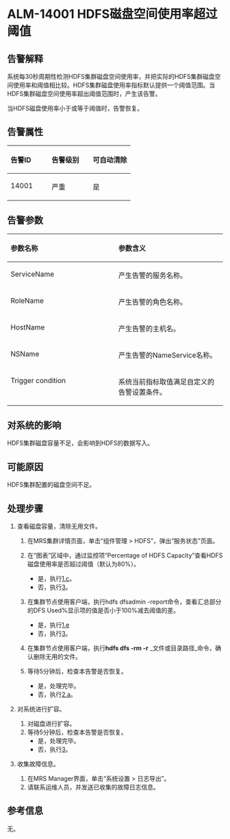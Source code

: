 # ALM-14001 HDFS磁盘空间使用率超过阈值<a name="alm_14001"></a>

## 告警解释<a name="zh-cn_topic_0191813969_section6883221"></a>

系统每30秒周期性检测HDFS集群磁盘空间使用率，并把实际的HDFS集群磁盘空间使用率和阈值相比较。HDFS集群磁盘使用率指标默认提供一个阈值范围。当HDFS集群磁盘空间使用率超出阈值范围时，产生该告警。

当HDFS磁盘使用率小于或等于阈值时，告警恢复。

## 告警属性<a name="zh-cn_topic_0191813969_section61948991"></a>

<a name="zh-cn_topic_0191813969_table48889850"></a>
<table><thead align="left"><tr id="zh-cn_topic_0191813969_row1927776"><th class="cellrowborder" valign="top" width="33.33333333333333%" id="mcps1.1.4.1.1"><p id="zh-cn_topic_0191813969_p21932166"><a name="zh-cn_topic_0191813969_p21932166"></a><a name="zh-cn_topic_0191813969_p21932166"></a>告警ID</p>
</th>
<th class="cellrowborder" valign="top" width="33.33333333333333%" id="mcps1.1.4.1.2"><p id="zh-cn_topic_0191813969_p31674992"><a name="zh-cn_topic_0191813969_p31674992"></a><a name="zh-cn_topic_0191813969_p31674992"></a>告警级别</p>
</th>
<th class="cellrowborder" valign="top" width="33.33333333333333%" id="mcps1.1.4.1.3"><p id="zh-cn_topic_0191813969_p15537542"><a name="zh-cn_topic_0191813969_p15537542"></a><a name="zh-cn_topic_0191813969_p15537542"></a>可自动清除</p>
</th>
</tr>
</thead>
<tbody><tr id="zh-cn_topic_0191813969_row50581426"><td class="cellrowborder" valign="top" width="33.33333333333333%" headers="mcps1.1.4.1.1 "><p id="zh-cn_topic_0191813969_p3454809"><a name="zh-cn_topic_0191813969_p3454809"></a><a name="zh-cn_topic_0191813969_p3454809"></a>14001</p>
</td>
<td class="cellrowborder" valign="top" width="33.33333333333333%" headers="mcps1.1.4.1.2 "><p id="zh-cn_topic_0191813969_p11404133"><a name="zh-cn_topic_0191813969_p11404133"></a><a name="zh-cn_topic_0191813969_p11404133"></a>严重</p>
</td>
<td class="cellrowborder" valign="top" width="33.33333333333333%" headers="mcps1.1.4.1.3 "><p id="zh-cn_topic_0191813969_p51319614"><a name="zh-cn_topic_0191813969_p51319614"></a><a name="zh-cn_topic_0191813969_p51319614"></a>是</p>
</td>
</tr>
</tbody>
</table>

## 告警参数<a name="zh-cn_topic_0191813969_section20670010"></a>

<a name="zh-cn_topic_0191813969_table63248075"></a>
<table><thead align="left"><tr id="zh-cn_topic_0191813969_row60232767"><th class="cellrowborder" valign="top" width="50%" id="mcps1.1.3.1.1"><p id="zh-cn_topic_0191813969_p47015983"><a name="zh-cn_topic_0191813969_p47015983"></a><a name="zh-cn_topic_0191813969_p47015983"></a>参数名称</p>
</th>
<th class="cellrowborder" valign="top" width="50%" id="mcps1.1.3.1.2"><p id="zh-cn_topic_0191813969_p50198296"><a name="zh-cn_topic_0191813969_p50198296"></a><a name="zh-cn_topic_0191813969_p50198296"></a>参数含义</p>
</th>
</tr>
</thead>
<tbody><tr id="zh-cn_topic_0191813969_row39530145"><td class="cellrowborder" valign="top" width="50%" headers="mcps1.1.3.1.1 "><p id="zh-cn_topic_0191813969_p47825138"><a name="zh-cn_topic_0191813969_p47825138"></a><a name="zh-cn_topic_0191813969_p47825138"></a>ServiceName</p>
</td>
<td class="cellrowborder" valign="top" width="50%" headers="mcps1.1.3.1.2 "><p id="zh-cn_topic_0191813969_p48630964"><a name="zh-cn_topic_0191813969_p48630964"></a><a name="zh-cn_topic_0191813969_p48630964"></a>产生告警的服务名称。</p>
</td>
</tr>
<tr id="zh-cn_topic_0191813969_row35025494"><td class="cellrowborder" valign="top" width="50%" headers="mcps1.1.3.1.1 "><p id="zh-cn_topic_0191813969_p18492804"><a name="zh-cn_topic_0191813969_p18492804"></a><a name="zh-cn_topic_0191813969_p18492804"></a>RoleName</p>
</td>
<td class="cellrowborder" valign="top" width="50%" headers="mcps1.1.3.1.2 "><p id="zh-cn_topic_0191813969_p21522166"><a name="zh-cn_topic_0191813969_p21522166"></a><a name="zh-cn_topic_0191813969_p21522166"></a>产生告警的角色名称。</p>
</td>
</tr>
<tr id="zh-cn_topic_0191813969_row59481773"><td class="cellrowborder" valign="top" width="50%" headers="mcps1.1.3.1.1 "><p id="zh-cn_topic_0191813969_p53294272"><a name="zh-cn_topic_0191813969_p53294272"></a><a name="zh-cn_topic_0191813969_p53294272"></a>HostName</p>
</td>
<td class="cellrowborder" valign="top" width="50%" headers="mcps1.1.3.1.2 "><p id="zh-cn_topic_0191813969_p21868813"><a name="zh-cn_topic_0191813969_p21868813"></a><a name="zh-cn_topic_0191813969_p21868813"></a>产生告警的主机名。</p>
</td>
</tr>
<tr id="zh-cn_topic_0191813969_row62601592"><td class="cellrowborder" valign="top" width="50%" headers="mcps1.1.3.1.1 "><p id="zh-cn_topic_0191813969_p37564172"><a name="zh-cn_topic_0191813969_p37564172"></a><a name="zh-cn_topic_0191813969_p37564172"></a>NSName</p>
</td>
<td class="cellrowborder" valign="top" width="50%" headers="mcps1.1.3.1.2 "><p id="zh-cn_topic_0191813969_p22799085"><a name="zh-cn_topic_0191813969_p22799085"></a><a name="zh-cn_topic_0191813969_p22799085"></a>产生告警的NameService名称。</p>
</td>
</tr>
<tr id="zh-cn_topic_0191813969_row3865173"><td class="cellrowborder" valign="top" width="50%" headers="mcps1.1.3.1.1 "><p id="zh-cn_topic_0191813969_p44643603"><a name="zh-cn_topic_0191813969_p44643603"></a><a name="zh-cn_topic_0191813969_p44643603"></a>Trigger condition</p>
</td>
<td class="cellrowborder" valign="top" width="50%" headers="mcps1.1.3.1.2 "><p id="zh-cn_topic_0191813969_p59362130"><a name="zh-cn_topic_0191813969_p59362130"></a><a name="zh-cn_topic_0191813969_p59362130"></a>系统当前指标取值满足自定义的告警设置条件。</p>
</td>
</tr>
</tbody>
</table>

## 对系统的影响<a name="zh-cn_topic_0191813969_section51812368"></a>

HDFS集群磁盘容量不足，会影响到HDFS的数据写入。

## 可能原因<a name="zh-cn_topic_0191813969_section63658128"></a>

HDFS集群配置的磁盘空间不足。

## 处理步骤<a name="zh-cn_topic_0191813969_section36052245"></a>

1.  查看磁盘容量，清除无用文件。
    1.  在MRS集群详情页面，单击“组件管理 \> HDFS”，弹出“服务状态”页面。
    2.  在“图表”区域中，通过监控项“Percentage of HDFS Capacity”查看HDFS磁盘使用率是否超过阈值（默认为80%）。
        -   是，执行[1.c](#zh-cn_topic_0191813969_cn_58_42_000001_5_mmccppss_step5)。
        -   否，执行[3](#zh-cn_topic_0191813969_li572522141314)。

    3.  <a name="zh-cn_topic_0191813969_cn_58_42_000001_5_mmccppss_step5"></a>在集群节点使用客户端，执行hdfs dfsadmin -report命令，查看汇总部分的DFS Used%显示项的值是否小于100%减去阈值的差。
        -   是，执行[1.e](#zh-cn_topic_0191813969_li39567352)
        -   否，执行[3](#zh-cn_topic_0191813969_li572522141314)。

    4.  在集群节点使用客户端，执行**hdfs dfs -rm -r** _文件或目录路径_命令，确认删除无用的文件。
    5.  <a name="zh-cn_topic_0191813969_li39567352"></a>等待5分钟后，检查本告警是否恢复。
        -   是，处理完毕。
        -   否，执行[2.a](#zh-cn_topic_0191813969_cn_58_42_000001_5_mmccppss_step13)。

2.  对系统进行扩容。
    1.  <a name="zh-cn_topic_0191813969_cn_58_42_000001_5_mmccppss_step13"></a>对磁盘进行扩容。
    2.  等待5分钟后，检查本告警是否恢复。
        -   是，处理完毕。
        -   否，执行[3](#zh-cn_topic_0191813969_li572522141314)。

3.  <a name="zh-cn_topic_0191813969_li572522141314"></a>收集故障信息。
    1.  在MRS Manager界面，单击“系统设置 \> 日志导出”。
    2.  请联系运维人员，并发送已收集的故障日志信息。


## 参考信息<a name="zh-cn_topic_0191813969_section56034750"></a>

无。

